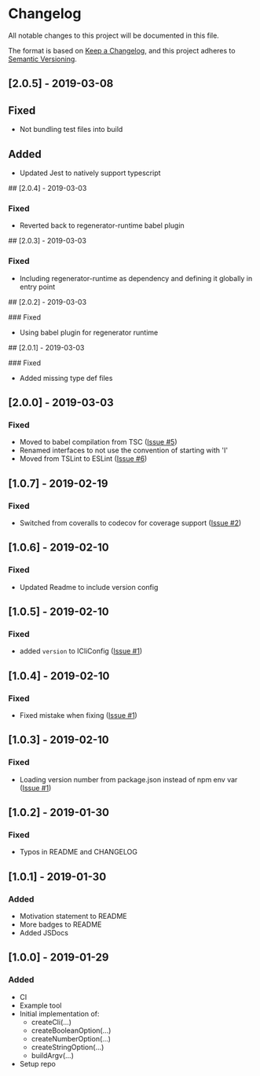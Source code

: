# Changelog

All notable changes to this project will be documented in this file.

The format is based on [Keep a Changelog](https://keepachangelog.com/en/1.0.1/),
and this project adheres to [Semantic Versioning](https://semver.org/spec/v2.0.0.html).

## [2.0.5] - 2019-03-08

## Fixed

- Not bundling test files into build

## Added

- Updated Jest to natively support typescript

## [2.0.4] - 2019-03-03

### Fixed

- Reverted back to regenerator-runtime babel plugin

## [2.0.3] - 2019-03-03

### Fixed

- Including regenerator-runtime as dependency and defining it globally in entry point

## [2.0.2] - 2019-03-03

### Fixed

- Using babel plugin for regenerator runtime

## [2.0.1] - 2019-03-03

### Fixed

- Added missing type def files

## [2.0.0] - 2019-03-03

### Fixed

- Moved to babel compilation from TSC ([Issue #5](https://github.com/enzsft/cli/issues/5))
- Renamed interfaces to not use the convention of starting with 'I'
- Moved from TSLint to ESLint ([Issue #6](https://github.com/enzsft/cli/issues/6))

## [1.0.7] - 2019-02-19

### Fixed

- Switched from coveralls to codecov for coverage support ([Issue #2](https://github.com/enzsft/cli/issues/2))

## [1.0.6] - 2019-02-10

### Fixed

- Updated Readme to include version config

## [1.0.5] - 2019-02-10

### Fixed

- added `version` to ICliConfig ([Issue #1](https://github.com/enzsft/cli/issues/1))

## [1.0.4] - 2019-02-10

### Fixed

- Fixed mistake when fixing ([Issue #1](https://github.com/enzsft/cli/issues/1))

## [1.0.3] - 2019-02-10

### Fixed

- Loading version number from package.json instead of npm env var ([Issue #1](https://github.com/enzsft/cli/issues/1))

## [1.0.2] - 2019-01-30

### Fixed

- Typos in README and CHANGELOG

## [1.0.1] - 2019-01-30

### Added

- Motivation statement to README
- More badges to README
- Added JSDocs

## [1.0.0] - 2019-01-29

### Added

- CI
- Example tool
- Initial implementation of:
  - createCli(...)
  - createBooleanOption(...)
  - createNumberOption(...)
  - createStringOption(...)
  - buildArgv(...)
- Setup repo

